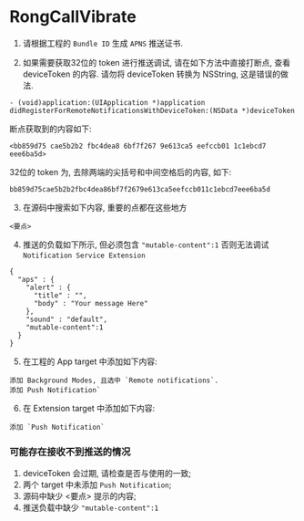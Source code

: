 # RongCallVibrate


1. 请根据工程的 `Bundle ID` 生成 `APNS` 推送证书.

2. 如果需要获取32位的 token 进行推送调试, 请在如下方法中直接打断点, 查看 deviceToken 的内容. 请勿将 deviceToken 转换为 NSString, 这是错误的做法.

```
- (void)application:(UIApplication *)application didRegisterForRemoteNotificationsWithDeviceToken:(NSData *)deviceToken
```
断点获取到的内容如下:

```
<bb859d75 cae5b2b2 fbc4dea8 6bf7f267 9e613ca5 eefccb01 1c1ebcd7 eee6ba5d>
```

32位的 token 为, 去除两端的尖括号和中间空格后的内容, 如下:

```
bb859d75cae5b2b2fbc4dea86bf7f2679e613ca5eefccb011c1ebcd7eee6ba5d
```


3. 在源码中搜索如下内容, 重要的点都在这些地方

```
<要点>
```


4. 推送的负载如下所示, 但必须包含 `"mutable-content":1` 否则无法调试 `Notification Service Extension`

```
{
  "aps" : {
    "alert" : {
      "title" : "",
      "body" : "Your message Here"
    },
    "sound" : "default",
    "mutable-content":1
  }
}
```

5. 在工程的 App target 中添加如下内容:

```	
添加 Background Modes, 且选中 `Remote notifications`.
添加 Push Notification`
```


6. 在 Extension target 中添加如下内容:

```	
添加 `Push Notification`
```



### 可能存在接收不到推送的情况

1. deviceToken 会过期, 请检查是否与使用的一致;
2. 两个 target 中未添加 `Push Notification`;
3. 源码中缺少 <要点> 提示的内容;
4. 推送负载中缺少 `"mutable-content":1`
